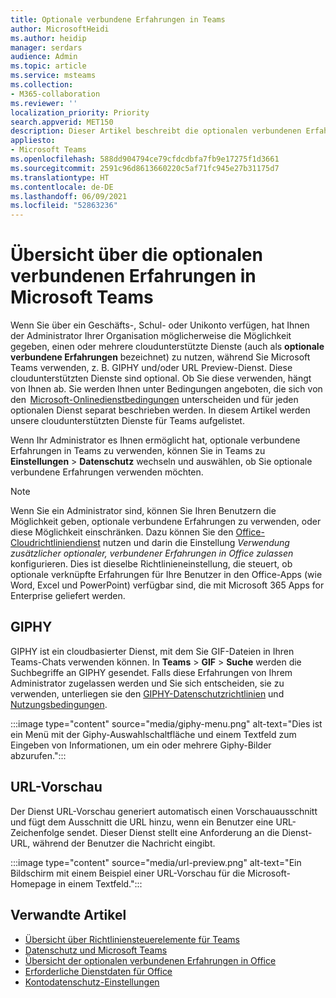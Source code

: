 ```yaml
---
title: Optionale verbundene Erfahrungen in Teams
author: MicrosoftHeidi
ms.author: heidip
manager: serdars
audience: Admin
ms.topic: article
ms.service: msteams
ms.collection:
- M365-collaboration
ms.reviewer: ''
localization_priority: Priority
search.appverid: MET150
description: Dieser Artikel beschreibt die optionalen verbundenen Erfahrungen, die in Microsoft Teams angezeigt werden.
appliesto:
- Microsoft Teams
ms.openlocfilehash: 588dd904794ce79cfdcdbfa7fb9e17275f1d3661
ms.sourcegitcommit: 2591c96d8613660220c5af71fc945e27b31175d7
ms.translationtype: HT
ms.contentlocale: de-DE
ms.lasthandoff: 06/09/2021
ms.locfileid: "52863236"
---
```

# <a name="overview-of-optional-connected-experiences-in-microsoft-teams"></a>Übersicht über die optionalen verbundenen Erfahrungen in Microsoft Teams

Wenn Sie über ein Geschäfts-, Schul- oder Unikonto verfügen, hat Ihnen der Administrator Ihrer Organisation möglicherweise die Möglichkeit gegeben, einen oder mehrere cloudunterstützte Dienste (auch als **optionale verbundene Erfahrungen** bezeichnet) zu nutzen, während Sie Microsoft Teams verwenden, z. B. GIPHY und/oder URL Preview-Dienst. Diese cloudunterstützten Dienste sind optional. Ob Sie diese verwenden, hängt von Ihnen ab. Sie werden Ihnen unter Bedingungen angeboten, die sich von den  [Microsoft-Onlinedienstbedingungen](https://www.microsoft.com/licensing/product-licensing/products) unterscheiden und für jeden optionalen Dienst separat beschrieben werden. In diesem Artikel werden unsere cloudunterstützten Dienste für Teams aufgelistet.

Wenn Ihr Administrator es Ihnen ermöglicht hat, optionale verbundene Erfahrungen in Teams zu verwenden, können Sie in Teams zu **Einstellungen** > **Datenschutz** wechseln und auswählen, ob Sie optionale verbundene Erfahrungen verwenden möchten.

> [!NOTE]
> Wenn Sie ein Administrator sind, können Sie Ihren Benutzern die Möglichkeit geben, optionale verbundene Erfahrungen zu verwenden, oder diese Möglichkeit einschränken. Dazu können Sie den [Office-Cloudrichtliniendienst](/deployoffice/overview-office-cloud-policy-service) nutzen und darin die Einstellung *Verwendung zusätzlicher optionaler, verbundener Erfahrungen in Office zulassen* konfigurieren. Dies ist dieselbe Richtlinieneinstellung, die steuert, ob optionale verknüpfte Erfahrungen für Ihre Benutzer in den Office-Apps (wie Word, Excel und PowerPoint) verfügbar sind, die mit Microsoft 365 Apps for Enterprise geliefert werden.

## <a name="giphy"></a>GIPHY

GIPHY ist ein cloudbasierter Dienst, mit dem Sie GIF-Dateien in Ihren Teams-Chats verwenden können. In **Teams** > **GIF** > **Suche** werden die Suchbegriffe an GIPHY gesendet. Falls diese Erfahrungen von Ihrem Administrator zugelassen werden und Sie sich entscheiden, sie zu verwenden, unterliegen sie den [GIPHY-Datenschutzrichtlinien](https://support.giphy.com/hc/articles/360032872931-GIPHY-Privacy-Policy) und [Nutzungsbedingungen](https://support.giphy.com/hc/articles/360020027752-GIPHY-User-Terms-of-Service).

:::image type="content" source="media/giphy-menu.png" alt-text="Dies ist ein Menü mit der Giphy-Auswahlschaltfläche und einem Textfeld zum Eingeben von Informationen, um ein oder mehrere Giphy-Bilder abzurufen.":::

## <a name="url-preview-service"></a>URL-Vorschau

Der Dienst URL-Vorschau generiert automatisch einen Vorschauausschnitt und fügt dem Ausschnitt die URL hinzu, wenn ein Benutzer eine URL-Zeichenfolge sendet. Dieser Dienst stellt eine Anforderung an die Dienst-URL, während der Benutzer die Nachricht eingibt.

:::image type="content" source="media/url-preview.png" alt-text="Ein Bildschirm mit einem Beispiel einer URL-Vorschau für die Microsoft-Homepage in einem Textfeld.":::

## <a name="related-articles"></a>Verwandte Artikel

- [Übersicht über Richtliniensteuerelemente für Teams](policy-control-overview.md)
- [Datenschutz und Microsoft Teams](teams-privacy.md)
- [Übersicht der optionalen verbundenen Erfahrungen in Office](/deployoffice/privacy/optional-connected-experiences)
- [Erforderliche Dienstdaten für Office](/deployoffice/privacy/required-service-data)
- [Kontodatenschutz-Einstellungen](https://support.microsoft.com/office/3e7bc183-bf52-4fd0-8e6b-78978f7f121b)